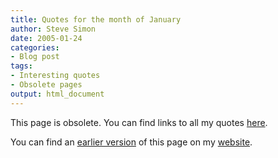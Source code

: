 ```yaml
---
title: Quotes for the month of January
author: Steve Simon
date: 2005-01-24
categories:
- Blog post
tags:
- Interesting quotes
- Obsolete pages
output: html_document
---
```


This page is obsolete. You can find links to all my quotes [here][sim3].

You can find an [earlier version][sim1] of this page on my [website][sim2].

[sim1]: http://www.pmean.com/05/QuotesJanuary.html
[sim2]: http://www.pmean.com

[sim3]: http://new.pmean.com/categories/quotations/
